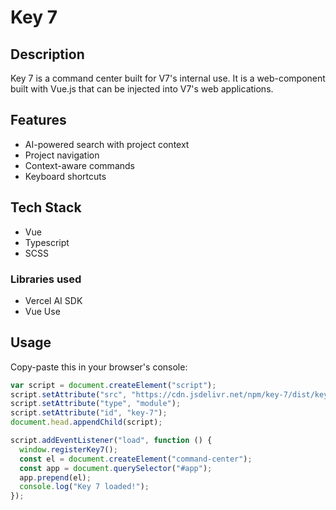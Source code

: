 # Key 7

## Description

Key 7 is a command center built for V7's internal use. It is a web-component built with Vue.js that can be injected into V7's web applications.

## Features

- AI-powered search with project context
- Project navigation
- Context-aware commands
- Keyboard shortcuts

## Tech Stack

- Vue
- Typescript
- SCSS

### Libraries used

- Vercel AI SDK
- Vue Use

## Usage

Copy-paste this in your browser's console:

```javascript
var script = document.createElement("script");
script.setAttribute("src", "https://cdn.jsdelivr.net/npm/key-7/dist/key-7.js");
script.setAttribute("type", "module");
script.setAttribute("id", "key-7");
document.head.appendChild(script);

script.addEventListener("load", function () {
  window.registerKey7();
  const el = document.createElement("command-center");
  const app = document.querySelector("#app");
  app.prepend(el);
  console.log("Key 7 loaded!");
});
```

